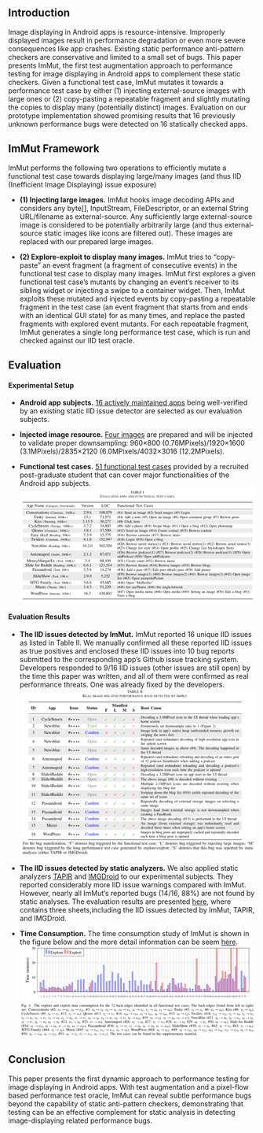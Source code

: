 ## Introduction
Image displaying in Android apps is resource-intensive. Improperly displayed images result in performance degradation or even more severe consequences like app crashes. Existing static performance anti-pattern checkers are conservative and limited to a small set of bugs. This paper presents ImMut, the first test augmentation approach to performance testing for image displaying in Android apps to complement these static checkers. Given a functional test case, ImMut mutates it towards a performance test case by either (1) injecting external-source images with large ones or (2) copy-pasting a repeatable fragment and slightly mutating the copies to display many (potentially distinct) images. Evaluation on our prototype implementation showed promising results that 16 previously unknown performance bugs were detected on 16 statically checked apps.

## ImMut Framework
ImMut performs the following two operations to efficiently mutate a functional test case towards displaying large/many images (and thus IID (Inefficient Image Displaying) issue exposure)
- **(1) Injecting large images.** ImMut hooks image decoding APIs and considers any byte[], InputStream, FileDescriptor, or an external String URL/filename as external-source. Any sufficiently large external-source image is considered to be potentially arbitrarily large (and thus external-source static images like icons are filtered out). These images are replaced with our prepared large images.

- **(2) Explore-exploit to display many images.**
ImMut tries to “copy-paste” an event fragment (a fragment of consecutive events) in the functional test case to display many images. ImMut first explores a given functional test case’s mutants by changing an event’s receiver to its sibling widget or injecting a swipe to a container widget.
Then, ImMut exploits these mutated and injected events by copy-pasting a repeatable fragment in the test case (an event fragment that starts from and ends with an identical GUI state) for as many times, and replace the pasted fragments with explored event mutants. For each repeatable fragment, ImMut generates a single long performance test case, which is run and checked against our IID test oracle.

## Evaluation
#### Experimental Setup
- **Android app subjects.**
[16 actively maintained apps](https://github.com/anonymouswhom/ImMut/tree/main/Android-app-subjects) being well-verified by an existing static IID issue detector are selected as our evaluation subjects. 

- **Injected image resource.**
[Four images](https://github.com/anonymouswhom/ImMut/tree/main/Inject-image-resources) are prepared and will be injected to validate proper downsampling:
960×800 (0.76MPixels)/1920×1600 (3.1MPixels)/2835×2120 (6.0MPixels/4032×3016 (12.2MPixels).

- **Functional test cases.**
[51 functional test cases](https://github.com/anonymouswhom/ImMut/tree/main/Functional-test-cases) provided by a recruited post-graduate student that can cover major functionalities of the Android app subjects.
![insert subjects](subjects%26functional-test-cases.png)

#### Evaluation Results

- **The IID issues detected by ImMut.**
ImMut reported 16 unique IID issues as listed in Table II. We manually confirmed all these reported IID issues as true positives and enclosed these IID issues into 10 bug reports submitted to the corresponding app’s Github issue tracking system. Developers responded to 9/16 IID issues (other issues are still open) by the time this paper was written, and all of them were confirmed as real performance threats. One was already fixed by the developers.
![insert results](detect-results.png)

- **The IID issues detected by static analyzers.**
We also applied static analyzers [TAPIR](https://ieeexplore.ieee.org/abstract/document/8668030) and [IMGDroid](https://o2lab.github.io/p/imgdroid.pdf) to our experimental subjects. They reported considerably more IID issue warnings compared with ImMut. However, nearly all ImMut’s reported bugs (14/16, 88%) are not found by static analyses.
The evaluation results are presented [here](https://github.com/anonymouswhom/ImMut/blob/main/Excels/detection%20results.xlsx), where contains three sheets,including  the IID issues detected by ImMut, TAPIR, and IMGDroid.

- **Time Consumption.**
The time consumption study of ImMut is shown in the figure below and the more detail information can be seem [here](https://github.com/anonymouswhom/ImMut/blob/main/Excels/explore-exploit.xlsx).
![insert cases](generated-test-cases.png)

## Conclusion
This paper presents the first dynamic approach to performance testing for image displaying in Android apps. With test augmentation and a pixel-flow based performance test oracle, ImMut can reveal subtle performance bugs beyond the capability of static anti-pattern checkers, demonstrating that testing can be an effective complement for static analysis in detecting image-displaying related performance bugs.









